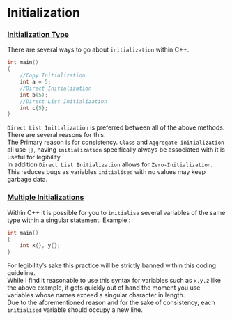 # Initialization

### <u>Initialization Type</u>

There are several ways to go about `initialization` within C++.
``` cpp linenums="1"
int main()
{
	//Copy Initialization
	int a = 5;
	//Direct Initialization
	int b(5);
	//Direct List Initialization
	int c{5};
}
```

`Direct List Initialization` is preferred between all of the above methods.  
There are several reasons for this.  
The Primary reason is for consistency. `Class` and `Aggregate initialization` all use `{}`, having `initialization` specifically always be associated with it is useful for legibility.  
In addition `Direct List Initialization` allows for `Zero-Initialization`.   
This reduces bugs as variables `initialised` with no values may keep garbage data.

### <u>Multiple Initializations</u>

Within C++ it is possible for you to `initialise` several variables of the same type within a singular statement.
Example :
``` cpp linenums="1"
int main()
{
	int x{}, y{};
}
```
For legibility’s sake this practice will be strictly banned within this coding guideline.  
While I find it reasonable to use this syntax for variables such as `x,y,z` like the above example, it gets quickly out of hand the moment you use variables whose names exceed a singular character in length.   
Due to the aforementioned reason and for the sake of consistency, each `initialised` variable should occupy a new line.